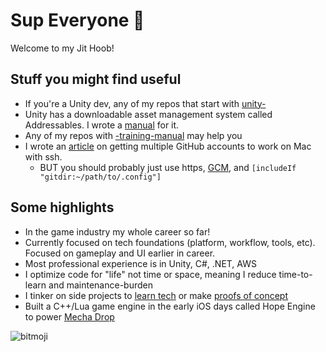# Sup Everyone 👋

Welcome to my Jit Hoob!

## Stuff you might find useful
* If you're a Unity dev, any of my repos that start with [unity-](https://github.com/mikerochip?tab=repositories&q=unity-)
* Unity has a downloadable asset management system called Addressables. I wrote a [manual](https://github.com/mikerochip/addressables-training-manual) for it.
* Any of my repos with [-training-manual](https://github.com/mikerochip?tab=repositories&q=-training-manual) may help you
* I wrote an [article](https://medium.com/macoclock/my-multi-account-github-workflow-on-mac-133708a93544) on getting multiple GitHub accounts to work on Mac with ssh.
  * BUT you should probably just use https, [GCM](https://github.com/GitCredentialManager/git-credential-manager/blob/release/docs/install.md), and `[includeIf "gitdir:~/path/to/.config"]`

## Some highlights
* In the game industry my whole career so far!
* Currently focused on tech foundations (platform, workflow, tools, etc). Focused on gameplay and UI earlier in career.
* Most professional experience is in Unity, C#, .NET, AWS
* I optimize code for "life" not time or space, meaning I reduce time-to-learn and maintenance-burden
* I tinker on side projects to [learn tech](https://github.com/mikerochip/swift-experiments) or make [proofs of concept](https://github.com/mikerochip/ergonomic-cpp)
* Built a C++/Lua game engine in the early iOS days called Hope Engine to power [Mecha Drop](https://apps.apple.com/us/app/mecha-drop/id415230800)

![bitmoji](https://sdk.bitmoji.com/render/panel/0465c53a-92cd-40a9-b676-4bad8faccbca-276dc6a6-a25e-4dfd-8f98-a50a2566e48d-v1.png?transparent=1&palette=1)
